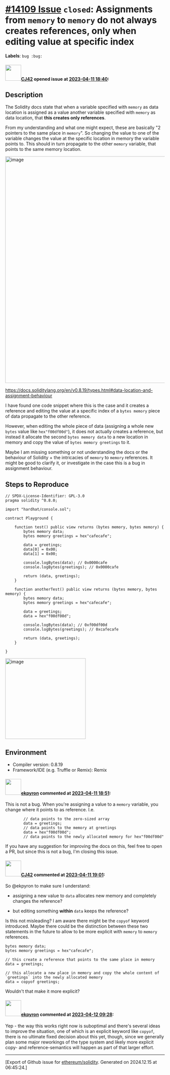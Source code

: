 # [\#14109 Issue](https://github.com/ethereum/solidity/issues/14109) `closed`: Assignments from `memory` to `memory` do not always creates references, only when editing value at specific index
**Labels**: `bug :bug:`


#### <img src="https://avatars.githubusercontent.com/u/31145285?u=195356ad23487024712d82c28ea58dcb913aac10&v=4" width="50">[CJ42](https://github.com/CJ42) opened issue at [2023-04-11 18:40](https://github.com/ethereum/solidity/issues/14109):

## Description

The Solidity docs state that when a variable specified with `memory` as data location is assigned as a value another variable specified with `memory` as data location, that **this creates only references**.

From my understanding and what one might expect, these are basically "2 pointers to the same place in `memory`". So changing the value to one of the variable changes the value at the specific location in memory the variable points to. This should in turn propagate to the other `memory` variable, that points to the same memory location.

<img width="714" alt="image" src="https://user-images.githubusercontent.com/31145285/231256315-74673314-94ca-4511-9ca2-9e90d936f28e.png">

https://docs.soliditylang.org/en/v0.8.19/types.html#data-location-and-assignment-behaviour

I have found one code snippet where this is the case and it creates a reference and editing the value at a specific index of a `bytes memory` piece of data propagate to the other reference.

However, when editing the whole piece of data (assigning a whole new `bytes` value like `hex"f00df00d"`), it does not actually creates a reference, but instead it allocate the second `bytes memory data` to a new location in memory and copy the value of `bytes memory greetings` to it.

Maybe I am missing something or not understanding the docs or the behaviour of Solidity + the intricacies of `memory` to `memory` references. It might be good to clarify it, or investigate in the case this is a bug in assignment behaviour.


## Steps to Reproduce

```solidity
// SPDX-License-Identifier: GPL-3.0
pragma solidity ^0.8.0;

import "hardhat/console.sol";

contract Playground {

    function test() public view returns (bytes memory, bytes memory) {
        bytes memory data;
        bytes memory greetings = hex"cafecafe";

        data = greetings;
        data[0] = 0x00;
        data[1] = 0x00;

        console.logBytes(data); // 0x0000cafe
        console.logBytes(greetings); // 0x0000cafe
        
        return (data, greetings);
    }

    function anotherTest() public view returns (bytes memory, bytes memory) {
        bytes memory data;
        bytes memory greetings = hex"cafecafe";

        data = greetings;
        data = hex"f00df00d";

        console.logBytes(data); // 0xf00df00d
        console.logBytes(greetings); // 0xcafecafe
        
        return (data, greetings);
    }

}
```

<img width="254" alt="image" src="https://user-images.githubusercontent.com/31145285/231258401-bb0ab401-7643-4906-ba0f-c83ba8db401c.png">


## Environment

- Compiler version: 0.8.19
- Framework/IDE (e.g. Truffle or Remix): Remix


#### <img src="https://avatars.githubusercontent.com/u/1347491?v=4" width="50">[ekpyron](https://github.com/ekpyron) commented at [2023-04-11 18:51](https://github.com/ethereum/solidity/issues/14109#issuecomment-1503922353):

This is not a bug. When you're assigning a value to a ``memory`` variable, you change where it points to as reference.
I.e.
```
        // data points to the zero-sized array
        data = greetings;
        // data points to the memory at greetings
        data = hex"f00df00d";
        // data points to the newly allocated memory for hex"f00df00d"
```
If you have any suggestion for improving the docs on this, feel free to open a PR, but since this is not a bug, I'm closing this issue.

#### <img src="https://avatars.githubusercontent.com/u/31145285?u=195356ad23487024712d82c28ea58dcb913aac10&v=4" width="50">[CJ42](https://github.com/CJ42) commented at [2023-04-11 19:01](https://github.com/ethereum/solidity/issues/14109#issuecomment-1503948515):

So @ekpyron to make sure I understand:
- assigning a new value to `data` allocates new memory and completely changes the reference?

- but editing something **within** `data` keeps the reference?

Is this not misleading? I am aware there might be the `copyof` keyword introduced. Maybe there could be the distinction between these two statements in the future to allow to be more explicit with `memory` to `memory` references.

```solidity
bytes memory data;
bytes memory greetings = hex"cafecafe";

// this create a reference that points to the same place in memory
data = greetings;

// this allocate a new place in memory and copy the whole content of `greetings` into the newly allocated memory
data = copyof greetings;
```

Wouldn't that make it more explicit?

#### <img src="https://avatars.githubusercontent.com/u/1347491?v=4" width="50">[ekpyron](https://github.com/ekpyron) commented at [2023-04-12 09:28](https://github.com/ethereum/solidity/issues/14109#issuecomment-1504956394):

Yep - the way this works right now is suboptimal and there's several ideas to improve the situation, one of which is an explicit keyword like ``copyof``, there is no ultimate fixed decision about this yet, though, since we generally plan some major reworkings of the type system and likely more explicit copy- and reference-semantics will happen as part of that larger effort.


-------------------------------------------------------------------------------



[Export of Github issue for [ethereum/solidity](https://github.com/ethereum/solidity). Generated on 2024.12.15 at 06:45:24.]
